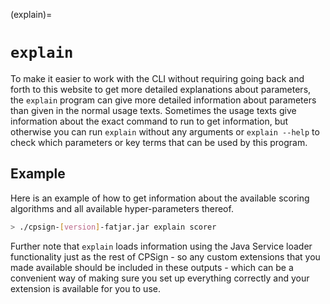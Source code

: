 (explain)=

# `explain`

To make it easier to work with the CLI without requiring going back and forth to this website to get more detailed explanations about parameters, the `explain` program can give more detailed information about parameters than given in the normal usage texts. Sometimes the usage texts give information about the exact command to run to get information, but otherwise you can run `explain` without any arguments or `explain --help` to check which parameters or key terms that can be used by this program.


## Example
Here is an example of how to get information about the available scoring algorithms and all available hyper-parameters thereof.
```bash
> ./cpsign-[version]-fatjar.jar explain scorer
```

Further note that `explain` loads information using the Java Service loader functionality just as the rest of CPSign - so any custom extensions that you made available should be included in these outputs - which can be a convenient way of making sure you set up everything correctly and your extension is available for you to use.
